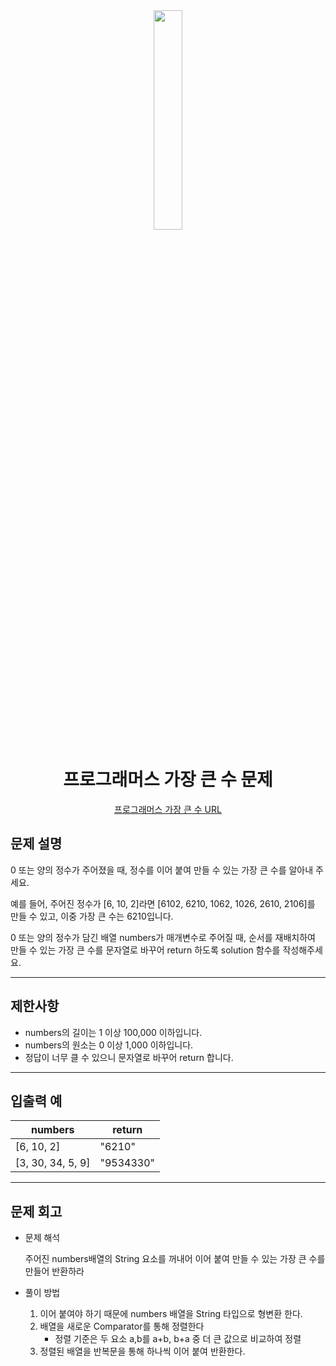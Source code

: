 
<div align="center">

<img src="https://user-images.githubusercontent.com/81874493/229053612-835901a4-5a51-4249-bc3e-a4896d7007a3.jpg" width = "30%" height="30%">


# 프로그래머스 가장 큰 수 문제
[프로그래머스 가장 큰 수 URL](https://school.programmers.co.kr/learn/courses/30/lessons/42746)



</div>



## 문제 설명
0 또는 양의 정수가 주어졌을 때, 정수를 이어 붙여 만들 수 있는 가장 큰 수를 알아내 주세요.

예를 들어, 주어진 정수가 [6, 10, 2]라면 [6102, 6210, 1062, 1026, 2610, 2106]를 만들 수 있고, 이중 가장 큰 수는 6210입니다.

0 또는 양의 정수가 담긴 배열 numbers가 매개변수로 주어질 때, 순서를 재배치하여 만들 수 있는 가장 큰 수를 문자열로 바꾸어 return 하도록 solution 함수를 작성해주세요.



---

## 제한사항
* numbers의 길이는 1 이상 100,000 이하입니다.
* numbers의 원소는 0 이상 1,000 이하입니다.
* 정답이 너무 클 수 있으니 문자열로 바꾸어 return 합니다.
---
## 입출력 예

|numbers|return|
|---|---|
|[6, 10, 2]|"6210"|
|[3, 30, 34, 5, 9]|"9534330"|


---
## 문제 회고

* 문제 해석
    
    주어진 numbers배열의 String 요소를 꺼내어 이어 붙여 만들 수 있는 가장 큰 수를 만들어 반환하라
    <br>
            
    
* 풀이 방법
    1. 이어 붙여야 하기 때문에 numbers 배열을 String 타입으로 형변환 한다.
    2. 배열을 새로운 Comparator를 통해 정렬한다
        * 정렬 기준은 두 요소 a,b를 a+b, b+a 중 더 큰 값으로 비교하여 정렬
    3. 정렬된 배열을 반복문을 통해 하나씩 이어 붙여 반환한다. 
        
        
    


